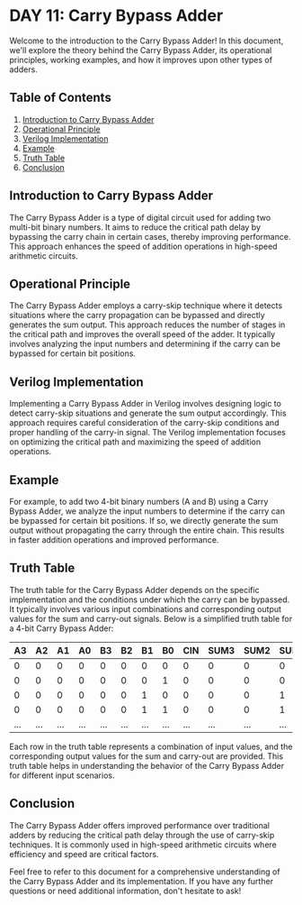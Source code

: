 # DAY 11: Carry Bypass Adder

Welcome to the introduction to the Carry Bypass Adder! In this document, we'll explore the theory behind the Carry Bypass Adder, its operational principles, working examples, and how it improves upon other types of adders.

## Table of Contents
1. [Introduction to Carry Bypass Adder](#introduction-to-carry-bypass-adder)
2. [Operational Principle](#operational-principle)
3. [Verilog Implementation](#verilog-implementation)
4. [Example](#example)
5. [Truth Table](#truth-table)
6. [Conclusion](#conclusion)

## Introduction to Carry Bypass Adder
The Carry Bypass Adder is a type of digital circuit used for adding two multi-bit binary numbers. It aims to reduce the critical path delay by bypassing the carry chain in certain cases, thereby improving performance. This approach enhances the speed of addition operations in high-speed arithmetic circuits.

## Operational Principle
The Carry Bypass Adder employs a carry-skip technique where it detects situations where the carry propagation can be bypassed and directly generates the sum output. This approach reduces the number of stages in the critical path and improves the overall speed of the adder. It typically involves analyzing the input numbers and determining if the carry can be bypassed for certain bit positions.

## Verilog Implementation
Implementing a Carry Bypass Adder in Verilog involves designing logic to detect carry-skip situations and generate the sum output accordingly. This approach requires careful consideration of the carry-skip conditions and proper handling of the carry-in signal. The Verilog implementation focuses on optimizing the critical path and maximizing the speed of addition operations.

## Example
For example, to add two 4-bit binary numbers (A and B) using a Carry Bypass Adder, we analyze the input numbers to determine if the carry can be bypassed for certain bit positions. If so, we directly generate the sum output without propagating the carry through the entire chain. This results in faster addition operations and improved performance.

## Truth Table
The truth table for the Carry Bypass Adder depends on the specific implementation and the conditions under which the carry can be bypassed. It typically involves various input combinations and corresponding output values for the sum and carry-out signals. Below is a simplified truth table for a 4-bit Carry Bypass Adder:

| A3 | A2 | A1 | A0 | B3 | B2 | B1 | B0 | CIN | SUM3 | SUM2 | SUM1 | SUM0 | COUT |
|----|----|----|----|----|----|----|----|-----|------|------|------|------|------|
| 0  | 0  | 0  | 0  | 0  | 0  | 0  | 0  | 0   | 0    | 0    | 0    | 0    | 0    |
| 0  | 0  | 0  | 0  | 0  | 0  | 0  | 1  | 0   | 0    | 0    | 0    | 1    | 0    |
| 0  | 0  | 0  | 0  | 0  | 0  | 1  | 0  | 0   | 0    | 0    | 1    | 0    | 0    |
| 0  | 0  | 0  | 0  | 0  | 0  | 1  | 1  | 0   | 0    | 0    | 1    | 1    | 0    |
| ...| ...| ...| ...| ...| ...| ...| ...| ... | ...  | ...  | ...  | ...  | ...  |

Each row in the truth table represents a combination of input values, and the corresponding output values for the sum and carry-out are provided. This truth table helps in understanding the behavior of the Carry Bypass Adder for different input scenarios.

## Conclusion
The Carry Bypass Adder offers improved performance over traditional adders by reducing the critical path delay through the use of carry-skip techniques. It is commonly used in high-speed arithmetic circuits where efficiency and speed are critical factors.

Feel free to refer to this document for a comprehensive understanding of the Carry Bypass Adder and its implementation. If you have any further questions or need additional information, don't hesitate to ask!
